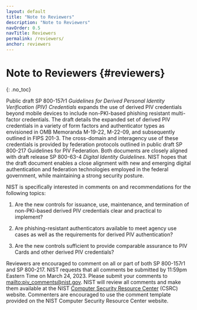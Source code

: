 ```yaml
---
layout: default
title: "Note to Reviewers"
description: "Note to Reviewers"
navOrder: 0.5
navTitle: Reviewers
permalink: /reviewers/
anchor: reviewers
---
```


# Note to Reviewers {#reviewers}
{: .no_toc}

Public draft SP 800-157r1 _Guidelines for Derived Personal Identity Verification (PIV) Credentials_ expands the use of derived PIV credentials beyond mobile devices to include non-PKI-based phishing resistant multi-factor credentials. The draft details the expanded set of derived PIV credentials in a variety of form factors and authenticator types as envisioned in OMB Memoranda M-19-22, M-22-09, and subsequently outlined in FIPS 201-3. The cross-domain and interagency use of these credentials is provided by federation protocols outlined in public draft SP 800-217 Guidelines for PIV Federation. Both documents are closely aligned with draft release SP 800-63-4 _Digital Identity Guidelines_. NIST hopes that the draft document enables a close alignment with new and emerging digital authentication and federation technologies employed in the federal government, while maintaining a strong security posture.

NIST is specifically interested in comments on and recommendations for the following topics:

1. Are the new controls for issuance, use, maintenance, and termination of non-PKI-based derived PIV credentials clear and practical to implement?

2. Are phishing-resistant authenticators available to meet agency use cases as well as the requirements for derived PIV authentication?

3. Are the new controls sufficient to provide comparable assurance to PIV Cards and other derived PIV credentials? 

Reviewers are encouraged to comment on all or part of both SP 800-157r1 and SP 800-217. NIST requests that all comments be submitted by 11:59pm Eastern Time on March 24, 2023. Please submit your comments to <mailto:piv_comments@nist.gov>. NIST will review all comments and make them available at the NIST [Computer Security Resource Center](https://csrc.nist.gov) (CSRC) website. Commenters are encouraged to use the comment template provided on the NIST Computer Security Resource Center website.
